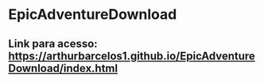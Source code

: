 # EpicAdventureDownload

## Link para acesso: https://arthurbarcelos1.github.io/EpicAdventureDownload/index.html
